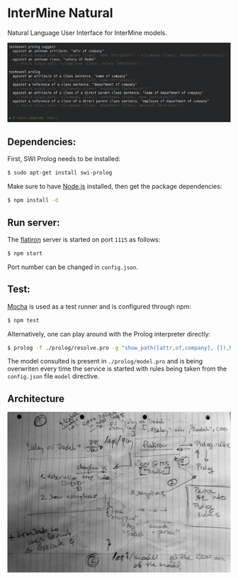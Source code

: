 # InterMine Natural

Natural Language User Interface for InterMine models.

![image](https://github.com/radekstepan/intermine-natural/raw/master/misc/test.png)

## Dependencies:

First, SWI Prolog needs to be installed:

```bash
$ sudo apt-get install swi-prolog
```

Make sure to have [Node.js](https://github.com/joyent/node/wiki/Installing-Node.js-via-package-manager) installed, then get the package dependencies:

```bash
$ npm install -d
```

## Run server:

The [flatiron](http://flatironjs.org/) server is started on port `1115` as follows:

```bash
$ npm start
```

Port number can be changed in `config.json`.

## Test:

[Mocha](http://visionmedia.github.com/mocha/) is used as a test runner and is configured through npm:

```bash
$ npm test
```

Alternatively, one can play around with the Prolog interpreter directly:

```bash
$ prolog -f ./prolog/resolve.pro -g "show_path([attr,of,company], []),halt"
```

The model consulted is present in `./prolog/model.pro` and is being overwriten every time the service is started with rules being taken from the `config.json` file `model` directive.

## Architecture

![image](https://github.com/radekstepan/intermine-natural/raw/master/misc/architecture.jpg)